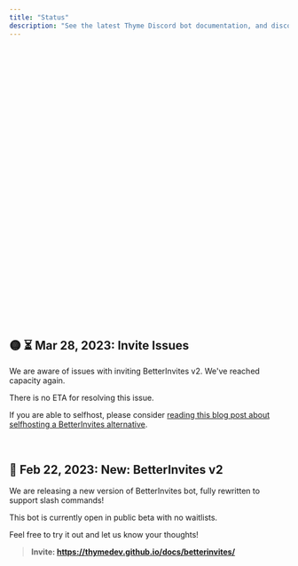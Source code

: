 ```yaml
---
title: "Status"
description: "See the latest Thyme Discord bot documentation, and discover/add new Thyme bots and services. Check Thyme bot status, uptime, and downtime notifications."
---
```


<div style="min-height:31rem">
<Status-BotCount />
</div>

## 🟡 ⏳ Mar 28, 2023: **Invite Issues**

We are aware of issues with inviting BetterInvites v2. We've reached capacity again.

There is no ETA for resolving this issue.

If you are able to selfhost, please consider [reading this blog post about selfhosting a BetterInvites alternative](https://coffeebank.github.io/blog/posts/betterinvites).

<br />

## 📣 Feb 22, 2023: **New: BetterInvites v2**

We are releasing a new version of BetterInvites bot, fully rewritten to support slash commands!

This bot is currently open in public beta with no waitlists.

Feel free to try it out and let us know your thoughts!

> **Invite: https://thymedev.github.io/docs/betterinvites/**

<br />
